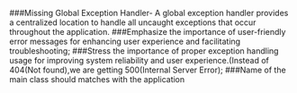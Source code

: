 ###Missing Global Exception Handler- A global exception handler provides a centralized location to handle all uncaught exceptions that occur throughout the application.
###Emphasize the importance of user-friendly error messages for enhancing user experience and facilitating troubleshooting;
###Stress the importance of proper exception handling usage for improving system reliability and user experience.(Instead of 404(Not found),we are getting 500(Internal Server Error);
###Name of the main class should matches with the application
